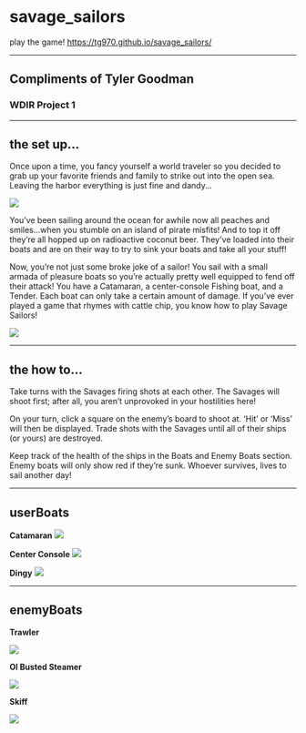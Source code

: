 # savage_sailors

play the game!  https://tg970.github.io/savage_sailors/

<hr>

## Compliments of Tyler Goodman

### WDIR Project 1

<hr>

## the set up...

Once upon a time, you fancy yourself a world traveler so you decided to grab up your favorite friends and family to strike out into the open sea. Leaving the harbor everything is just fine and dandy...

![](./img/IMG_1077.jpg)

You’ve been sailing around the ocean for awhile now all peaches and smiles...when you stumble on an island of pirate misfits! And to top it off they’re all hopped up on radioactive coconut beer. They've loaded into their boats and are on their way to try to sink your boats and take all your stuff!

Now, you’re not just some broke joke of a sailor! You sail with a small armada of pleasure boats so you’re actually pretty well equipped to fend off their attack! You have a Catamaran, a center-console Fishing boat, and a Tender. Each boat can only take a certain amount of damage. If you’ve ever played a game that rhymes with cattle chip, you know how to play Savage Sailors!

![](./img/place_your_boats.png)
<!--
![](./img/fishing.png)

![](./img/tender.png) -->

<hr>

## the how to...

Take turns with the Savages firing shots at each other. The Savages will shoot first; after all, you aren’t unprovoked in your hostilities here!

On your turn, click a square on the enemy’s board to shoot at. ‘Hit’ or ‘Miss’ will then be displayed. Trade shots with the Savages until all of their ships (or yours) are destroyed.

Keep track of the health of the ships in the Boats and Enemy Boats section. Enemy boats will only show red if they’re sunk. Whoever survives, lives to sail another day!

<hr>

## userBoats

**Catamaran**
![](./img/cat_damg_3.png)

**Center Console**
![](./img/fishing_damg_2.png)

**Dingy**
![](./img/tender_damg_1.png)


<hr>

## enemyBoats

**Trawler**

![](./img/emTrawler_sunk.png)

**Ol Busted Steamer**

![](./img/olbusted_sunk.png)

**Skiff**

![](./img/skiff_sunk.png)
